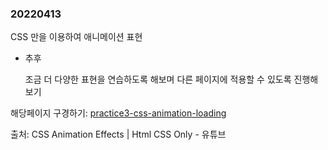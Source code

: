 ### 20220413

CSS 만을 이용하여 애니메이션 표현

- 추후

  조금 더 다양한 표현을 연습하도록 해보며 다른 페이지에 적용할 수 있도록 진행해보기

해당페이지 구경하기: [practice3-css-animation-loading](https://practice3-css-animation-loading.netlify.app/)

출처: CSS Animation Effects | Html CSS Only - 유튜브